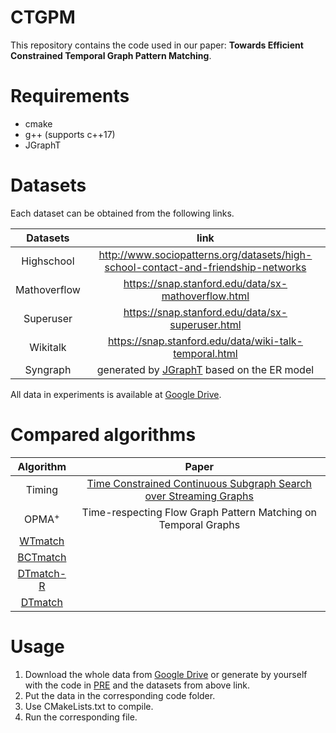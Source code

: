 # CTGPM

This repository contains the code used in our paper: **Towards Efficient Constrained Temporal Graph Pattern Matching**.

# Requirements

+ cmake
+ g++ (supports c++17)
+ JGraphT

# Datasets

Each dataset can be obtained from the following links.

| Datasets | link |
| :----: | :----: |
| Highschool | <http://www.sociopatterns.org/datasets/high-school-contact-and-friendship-networks> |
| Mathoverflow | <https://snap.stanford.edu/data/sx-mathoverflow.html> |
| Superuser | <https://snap.stanford.edu/data/sx-superuser.html> |
| Wikitalk | <https://snap.stanford.edu/data/wiki-talk-temporal.html> |
| Syngraph | generated by [JGraphT](https://jgrapht.org/) based on the ER model|

All data in experiments is available at [Google Drive](https://drive.google.com/drive/folders/1G4YmnqEqZ5Fy3m5CJyaNc5RJkUQtmgo-?usp=sharing).

# Compared algorithms

| Algorithm | Paper |
| :----: | :----: |
| Timing | [Time Constrained Continuous Subgraph Search over Streaming Graphs](https://github.com/pkumod/timingsubg)
| OPMA$^+$ | Time-respecting Flow Graph Pattern Matching on Temporal Graphs  |
| [WTmatch](https://github.com/ZJU-DBL/CTGPM/tree/main/WTmatch) |  |
| [BCTmatch](https://github.com/ZJU-DBL/CTGPM/tree/main/DTmatch_n_BCTmatch) | |
| [DTmatch-R](https://github.com/ZJU-DBL/CTGPM/tree/main/DTmatch_n_BCTmatch) |  |
| [DTmatch](https://github.com/ZJU-DBL/CTGPM/tree/main/DTmatch_n_BCTmatch) |  |

# Usage

1. Download the whole data from [Google Drive](https://drive.google.com/drive/folders/1G4YmnqEqZ5Fy3m5CJyaNc5RJkUQtmgo-?usp=sharing) or generate by yourself with the code in [PRE](https://github.com/ZJU-DBL/CTGPM/tree/main/PRE) and the datasets from above link. 
2. Put the data in the corresponding code folder.
3. Use CMakeLists.txt to compile.
4. Run the corresponding file.


